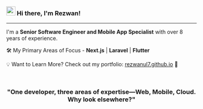 ### <img src="https://raw.githubusercontent.com/MartinHeinz/MartinHeinz/master/wave.gif" width="24px" height="24px" /> Hi there, I'm Rezwan!

---

<p align="left">
I'm a <strong>Senior Software Engineer and Mobile App Specialist</strong> with over 8 years of experience.
</p>

🛠️ My Primary Areas of Focus - **Next.js** | **Laravel** | **Flutter**

💡 Want to Learn More? Check out my portfolio: [rezwanul7.github.io](https://rezwanul7.github.io/) 🚀

<br>
<h3 align="center">"One developer, three areas of expertise—Web, Mobile, Cloud. Why look elsewhere?"</h3>
<br>



<!--
**rezwanul7/rezwanul7** is a ✨ _special_ ✨ repository because its `README.md` (this file) appears on your GitHub profile.

Here are some ideas to get you started:

- 🔭 I’m currently working on ...
- 🌱 I’m currently learning ...
- 👯 I’m looking to collaborate on ...
- 🤔 I’m looking for help with ...
- 💬 Ask me about ...
- 📫 How to reach me: ...
- 😄 Pronouns: ...
- ⚡ Fun fact: ...
-->
